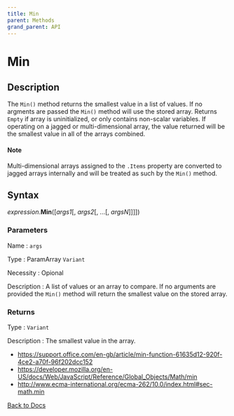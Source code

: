 ```yaml
---
title: Min
parent: Methods
grand_parent: API
---
```



# Min

## Description
The `Min()` method returns the smallest value in a list of values.  If no argments are passed the `Min()` method will use the stored array. Returns `Empty` if array is uninitialized, or only contains non-scalar variables. If operating on a jagged or multi-dimensional array, the value returned will be the smallest value in all of the arrays combined.
  
#### Note
Multi-dimensional arrays assigned to the `.Items` property are converted to jagged arrays internally and will be treated as such by the `Min()` method.

## Syntax

*expression*.**Min**([*args1*[, *args2*[, ...[, *argsN*]]]])

### Parameters

Name 
: `args`

Type
: ParamArray `Variant`

Necessity
: Opional

Description
: A list of values or an array to compare. If no arguments are provided the `Min()` method will return the smallest value on the stored array.

### Returns

Type
: `Variant`

Description
: The smallest value in the array.

* <https://support.office.com/en-gb/article/min-function-61635d12-920f-4ce2-a70f-96f202dcc152>
* <https://developer.mozilla.org/en-US/docs/Web/JavaScript/Reference/Global_Objects/Math/min>
* <http://www.ecma-international.org/ecma-262/10.0/index.html#sec-math.min>


[Back to Docs](https://senipah.github.io/VBA-Better-Array/)

